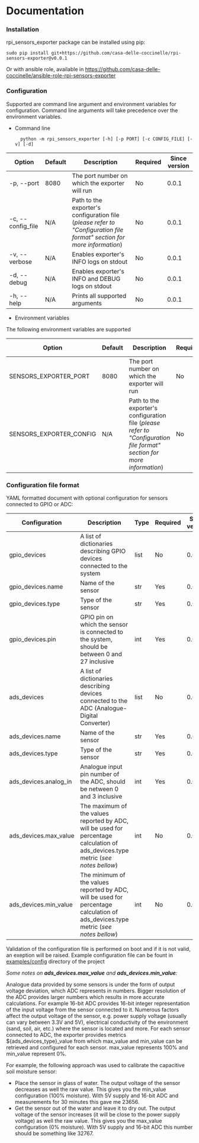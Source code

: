 # Documentation
### Installation
rpi_sensors_exporter package can be installed using pip:

    sudo pip install git+https://github.com/casa-delle-coccinelle/rpi-sensors-exporter@v0.0.1

Or with ansible role, available in https://github.com/casa-delle-coccinelle/ansible-role-rpi-sensors-exporter

### Configuration
Supported are command line argument and environment variables for configuration. Command line arguments will take precedence over the  environment variables. 
* Command line

        python -m rpi_sensors_exporter [-h] [-p PORT] [-c CONFIG_FILE] [-v] [-d]


| Option |Default| Description |Required|Since version|
|--|--|--|--|--|
| -p, --port |8080| The port number on which the exporter will run |No| 0.0.1 |
| -c, --config_file |N/A| Path to the exporter's configuration file (*please refer to "Configuration file format" section for more information*) |No |0.0.1|
| -v, --verbose |N/A| Enables exporter's INFO logs on stdout |No |0.0.1|
| -d, --debug | N/A | Enables exporter's INFO and DEBUG logs on stdout | No | 0.0.1|
| -h, --help | N/A | Prints all supported arguments|No|0.0.1

* Environment variables

The following environment variables are supported

| Option |Default| Description |Required|Since version|
|--|--|--|--|--|
| SENSORS_EXPORTER_PORT |8080| The port number on which the exporter will run |No| 0.0.1 |
| SENSORS_EXPORTER_CONFIG |N/A| Path to the exporter's configuration file (*please refer to "Configuration file format" section for more information*) |No |0.0.1|


### Configuration file format
YAML formatted document with optional configuration for sensors connected to GPIO or ADC:

| Configuration | Description |Type|Required|Since version|
|--|--|--|--|--|
| gpio_devices | A list of dictionaries describing GPIO devices connected to the system |list|No| 0.0.1 |
| gpio_devices.name | Name of the sensor |str|Yes| 0.0.1 |
| gpio_devices.type | Type of the sensor |str|Yes| 0.0.1 |
| gpio_devices.pin | GPIO pin on which the sensor is connected to the system, should be between 0 and 27 inclusive |int|Yes| 0.0.1 |
| ads_devices | A list of dictionaries describing devices connected to the ADC (Analogue-Digital Converter) |list|No| 0.0.1 |
| ads_devices.name | Name of the sensor |str|Yes| 0.0.1 |
| ads_devices.type | Type of the sensor |str|Yes| 0.0.1 |
| ads_devices.analog_in | Analogue input pin number of the ADC, should be netween 0 and 3 inclusive |int|Yes| 0.0.1 |
| ads_devices.max_value | The maximum of the values reported by ADC, will be used for percentage calculation of ads_devices.type metric (*see notes bellow*) |int|No| 0.0.1 |
| ads_devices.min_value | The minimum of the values reported by ADC, will be used for percentage calculation of ads_devices.type metric (*see notes bellow*)|int |No| 0.0.1 |

Validation of the configuration file is performed on boot and if it is not valid, an exeption will be raised. Example configuration file can be fount in [examples/config](../examples/config) directory of the project

*Some notes on **ads_devices.max_value** and **ads_devices.min_value**:*

Analogue data provided by some sensors is under the form of output voltage deviation, which ADC represents in numbers. Bigger resolution of the ADC provides larger numbers which results in more accurate calculations. For example 16-bit ADC provides 16-bit integer representation of the input voltage from the sensor connected to it. Numerous factors affect the output voltage of the sensor, e.g. power supply voltage (usually can vary between 3.3V and 5V), electrical conductivity of the environment (sand, soil, air, etc.) where the sensor is located and more. For each sensor connected to ADC, the exporter provides metrics ${ads_devices_type}_value from which max_value and min_value can be retrieved and configured for each sensor. max_value represents 100% and min_value represent 0%.

For example, the following approach was used to calibrate the capacitive soil moisture sensor:
* Place the sensor in glass of water. The output voltage of the sensor decreases as well the raw value. This gives you the min_value configuration (100% moisture). With 5V supply and 16-bit ADC and measurements for 30 minutes this gave me 23656.
* Get the sensor out of the water and leave it to dry out. The output voltage of the sensor increases (it will be close to the power supply voltage) as well the raw value. This gives you the max_value configuration (0% moisture). With 5V supply and 16-bit ADC this number should be something like 32767.
